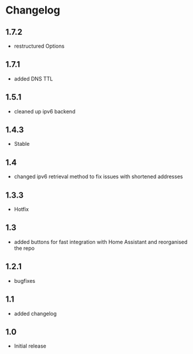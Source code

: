 # Changelog
## 1.7.2
 - restructured Options

## 1.7.1
 - added DNS TTL

## 1.5.1
 - cleaned up ipv6 backend

## 1.4.3
 - Stable

## 1.4
 - changed ipv6 retrieval method to fix issues with shortened addresses

## 1.3.3
 - Hotfix

## 1.3
 - added buttons for fast integration with Home Assistant and reorganised the repo

## 1.2.1
- bugfixes

## 1.1
- added changelog

## 1.0
- Initial release